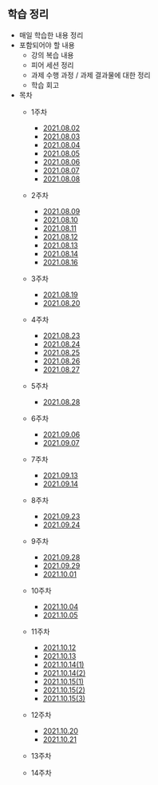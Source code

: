 ## 학습 정리

- 매일 학습한 내용 정리
- 포함되어야 할 내용
  - 강의 복습 내용
  - 피어 세션 정리
  - 과제 수행 과정 / 과제 결과물에 대한 정리
  - 학습 회고
- 목차
  - 1주차
    - [2021.08.02](./1주차/2021_08_02_기억메모.md)
    - [2021.08.03](./1주차/2021_08_03_기억메모.md)
    - [2021.08.04](./1주차/2021_08_04_기억메모.md)
    - [2021.08.05](./1주차/2021_08_05_기억메모.md)
    - [2021.08.06](./1주차/2021_08_06_기억메모.md)
    - [2021.08.07](./1주차/2021_08_07_기억메모.md)
    - [2021.08.08](./1주차/2021_08_08_기억메모.md)
  - 2주차
  
    - [2021.08.09](./2주차/2021_08_09_기억메모.md)
    - [2021.08.10](./2주차/2021_08_10_기억메모.md)
    - [2021.08.11](./2주차/2021_08_11_기억메모.md)
    - [2021.08.12](./2주차/2021_08_12_기억메모.md)
    - [2021.08.13](./2주차/2021_08_13_기억메모.md)
    - [2021.08.14](./2주차/2021_08_14_기억메모.md)
    - [2021.08.16](./2주차/2021_08_16_기억메모.md)
  - 3주차
    - [2021.08.19](./3주차/2021_08_19_기억메모.md)
    - [2021.08.20](./3주차/2021_08_20_기억메모.md)
  - 4주차
    - [2021.08.23](./4주차/2021_08_23_기억메모.md)
    - [2021.08.24](./4주차/2021_08_24_기억메모.md)
    - [2021.08.25](./4주차/2021_08_25_기억메모.md)
    - [2021.08.26](./4주차/2021_08_26_기억메모.md)
    - [2021.08.27](./4주차/2021_08_27_기억메모.md)
  - 5주차
    - [2021.08.28](./5주차/2021_08_30_기억메모.md)
  - 6주차
    - [2021.09.06](./6주차/2021_09_06_기억메모.md)
    - [2021.09.07](./6주차/2021_09_07_기억메모.md)
  - 7주차
    - [2021.09.13](./7주차/2021_09_13_기억메모.md)
    - [2021.09.14](./7주차/2021_09_14_기억메모.md)
  - 8주차
    - [2021.09.23](./8주차/2021_09_23_기억메모.md)
    - [2021.09.24](./8주차/2021_09_24_기억메모.md)
  - 9주차
    - [2021.09.28](./9주차/2021_09_28_기억메모.md)
    - [2021.09.29](./9주차/2021_09_30_기억메모.md)
    - [2021.10.01](./9주차/2021_10_01_기억메모.md)
  - 10주차
    - [2021.10.04](./10주차/2021_10_04_기억메모.md)
    - [2021.10.05](./10주차/2021_10_05_기억메모.md)
  - 11주차
  
    - [2021.10.12](./10주차/2021_10_05_기억메모.md)
    - [2021.10.13](./11주차/2021_10_13_기억메모.md)
    - [2021.10.14(1)](./11주차/2021_10_14_(1)_기억메모.md)
    - [2021.10.14(2)](./11주차/2021_10_14_(2)_기억메모.md)
    - [2021.10.15(1)](./11주차/2021_10_15_(1)_기억메모.md)
    - [2021.10.15(2)](./11주차/2021_10_15_(2)_기억메모.md)
    - [2021.10.15(3)](./11주차/2021_10_15_(3)_기억메모.md)
  - 12주차
    - [2021.10.20](./12주차/2021_10_20__기억메모.md)
    - [2021.10.21](./12주차/2021_10_21__기억메모.md)
  
  - 13주차
  - 14주차
